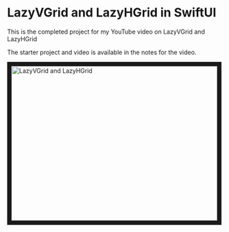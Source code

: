 # LazyVGrid and LazyHGrid in SwiftUI

This is the completed project for my YouTube video on LazyVGrid and LazyHGrid

The starter project and video is available in the notes for the video. 

<a href="http://www.youtube.com/watch?feature=player_embedded&v=0WangNIAank
" target="_blank"><img src="http://img.youtube.com/vi/0WangNIAank/0.jpg" 
alt="LazyVGrid and LazyHGrid" width="480" height="360" border="10" /></a>

